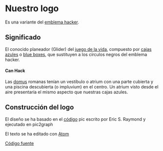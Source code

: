 Nuestro logo
===================

Es una variante del [emblema hacker](http://es.wikipedia.org/wiki/Emblema_hacker).

Significado
---------------

El conocido planeador (Glider) del [juego de la vida](http://es.wikipedia.org/wiki/Juego_de_la_vida), compuesto por [cajas azules](http://es.wikipedia.org/wiki/Bluebox) o [blue boxes](http://en.wikipedia.org/wiki/Blue_box), que sustituyen a los círculos negros del emblema hacker.


#### Can Hack

Las [domus](http://es.wikipedia.org/wiki/Domus) romanas tenían un vestíbulo o atrium con una parte cubierta y una piscina descubierta (o impluvium) en el centro. Un atrium visto desde el aire presentaría el mismo aspecto que nuestras cajas azules.

Construcción del logo
---------------------

El diseño se ha basado en el [código](http://www.catb.org/hacker-emblem/glider.pic) pic escrito por Eric S. Raymond y ejecutado en pic2graph

El texto se ha editado con [Atom](https://atom.io/)

[Código fuente](canhack.pic)
